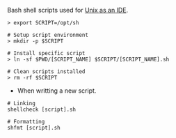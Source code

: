 Bash shell scripts used for [Unix as an IDE](https://github.com/rubenvanstaden/zlib/blob/main/slipbox/202304061649.md).

```shell
> export SCRIPT=/opt/sh

# Setup script environment
> mkdir -p $SCRIPT

# Install specific script
> ln -sf $PWD/[SCRIPT_NAME] $SCRIPT/[SCRIPT_NAME].sh

# Clean scripts installed
> rm -rf $SCRIPT
```

- When writting a new script.

```shell
# Linking
shellcheck [script].sh

# Formatting
shfmt [script].sh
```
